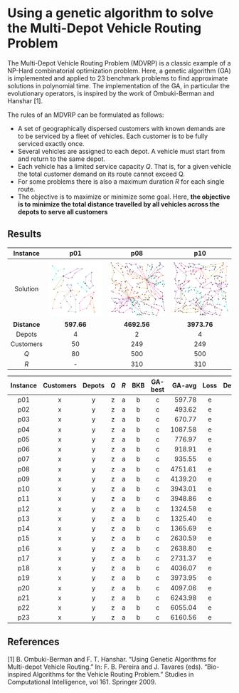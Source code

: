 # Using a genetic algorithm to solve the Multi-Depot Vehicle Routing Problem
The Multi-Depot Vehicle Routing Problem (MDVRP) is a classic example of a NP-Hard combinatorial optimization problem.
Here, a genetic algorithm (GA) is implemented and applied to 23 benchmark problems to find approximate solutions in polynomial time.
The implementation of the GA, in particular the evolutionary operators, is inspired by the work of Ombuki-Berman and Hanshar [1].

The rules of an MDVRP can be formulated as follows:
- A set of geographically dispersed customers with known demands are to be
  serviced by a fleet of vehicles. Each customer is to be fully serviced exactly once.
- Several vehicles are assigned to each depot. A vehicle must start from and return to the same depot.
- Each vehicle has a limited service capacity *Q*. That is, for a given vehicle the total customer demand on its route cannot exceed Q.
- For some problems there is also a maximum duration *R* for each single route.
- The objective is to maximize or minimize some goal. Here, **the objective is to minimize the total distance travelled by all vehicles
  across the depots to serve all customers**
  

## Results
Instance | p01 | p08 | p10
:-: | :-: | :-: | :-:
Solution | ![p01](/data/solutionImages/p01.png) | ![p02](/data/solutionImages/p08.png) | ![p03](/data/solutionImages/p10.png)
**Distance** | **597.66** | **4692.56** | **3973.76**
Depots | 4 | 2 | 4
Customers | 50 | 249 | 249
*Q* | 80 | 500 | 500
*R* | - | 310 | 310


Instance | Customers | Depots | *Q* | *R* | BKB | GA-best | GA-avg | Loss | Deviation
:-: | :-: | :-: | :-: | :-: | :-: | :-: | --: | :-: | :-:
p01 | x | y | z | a | b | c | 597.78 | e | f
p02 | x | y | z | a | b | c | 493.62 | e | f
p03 | x | y | z | a | b | c | 670.77 | e | f
p04 | x | y | z | a | b | c | 1087.58 | e | f
p05 | x | y | z | a | b | c | 776.97 | e | f
p06 | x | y | z | a | b | c | 918.91 | e | f
p07 | x | y | z | a | b | c | 935.55 | e | f
p08 | x | y | z | a | b | c | 4751.61 | e | f
p09 | x | y | z | a | b | c | 4139.20 | e | f
p10 | x | y | z | a | b | c | 3943.01 | e | f
p11 | x | y | z | a | b | c | 3948.86 | e | f
p12 | x | y | z | a | b | c | 1324.58 | e | f
p13 | x | y | z | a | b | c | 1325.40 | e | f
p14 | x | y | z | a | b | c | 1365.69 | e | f
p15 | x | y | z | a | b | c | 2630.59 | e | f
p16 | x | y | z | a | b | c | 2638.80 | e | f
p17 | x | y | z | a | b | c | 2731.37 | e | f
p18 | x | y | z | a | b | c | 4036.07 | e | f
p19 | x | y | z | a | b | c | 3973.95 | e | f
p20 | x | y | z | a | b | c | 4097.06 | e | f
p21 | x | y | z | a | b | c | 6243.98 | e | f
p22 | x | y | z | a | b | c | 6055.04 | e | f
p23 | x | y | z | a | b | c | 6160.56 | e | f


## References
[1]  B. Ombuki-Berman and F. T. Hanshar. “Using Genetic Algorithms for Multi-depot
Vehicle Routing.” In: F. B. Pereira and J. Tavares (eds). “Bio-inspired Algorithms for
the Vehicle Routing Problem.” Studies in Computational Intelligence, vol 161.
Springer 2009.